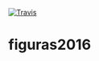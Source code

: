 [![Travis](https://travis-ci.org/amgdark/Figuras.svg)](https://travis-ci.org/amgdark/Figuras.svg)

# figuras2016
